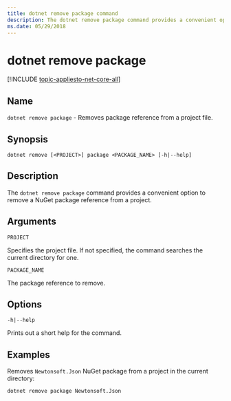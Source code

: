 ```yaml
---
title: dotnet remove package command
description: The dotnet remove package command provides a convenient option to remove NuGet package reference to a project.
ms.date: 05/29/2018
---
```

# dotnet remove package

[!INCLUDE [topic-appliesto-net-core-all](../../../includes/topic-appliesto-net-core-all.md)]

## Name

`dotnet remove package` - Removes package reference from a project file.

## Synopsis

`dotnet remove [<PROJECT>] package <PACKAGE_NAME> [-h|--help]`

## Description

The `dotnet remove package` command provides a convenient option to remove a NuGet package reference from a project.

## Arguments

`PROJECT`

Specifies the project file. If not specified, the command searches the current directory for one.

`PACKAGE_NAME`

The package reference to remove.

## Options

`-h|--help`

Prints out a short help for the command.

## Examples

Removes `Newtonsoft.Json` NuGet package from a project in the current directory:

`dotnet remove package Newtonsoft.Json`
